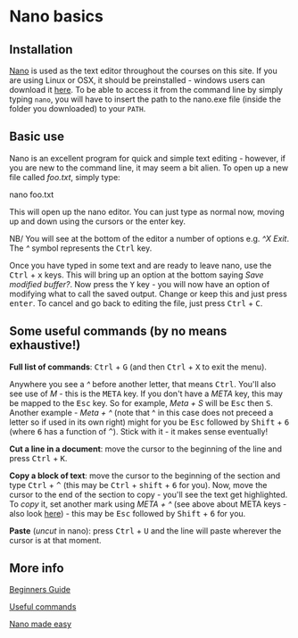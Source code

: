 ---
---

# Nano basics

## Installation

[Nano](http://www.nano-editor.org/) is used as the text editor throughout the courses on this site. If you are using Linux or OSX, it should be preinstalled - windows users can download it [here](http://www.nano-editor.org/download.php). To be able to access it from the command line by simply typing `nano`, you will have to insert the path to the nano.exe file (inside the folder you downloaded) to your `PATH`.

## Basic use

Nano is an excellent program for quick and simple text editing - however, if you are new to the command line, it may seem a bit alien. 
To open up a new file called *foo.txt*, simply type:

  nano foo.txt

This will open up the nano editor. You can just type as normal now, moving up and down using the cursors or the enter key. 

NB/ You will see at the bottom of the editor a number of options e.g. *^X Exit*. The *^* symbol represents the <kbd>Ctrl</kbd> key.

Once you have typed in some text and are ready to leave nano, use the <kbd>Ctrl</kbd> + <kbd>x</kbd> keys. This will bring up an option at the bottom saying *Save modified buffer?*. Now press the <kbd>Y</kbd> key - you will now have an option of modifying what to call the saved output. Change or keep this and just press <kbd>enter</kbd>. To cancel and go back to editing the file, just press <kbd>Ctrl</kbd> + <kbd>C</kbd>.

## Some useful commands (by no means exhaustive!)

**Full list of commands**: <kbd>Ctrl</kbd> + <kbd>G</kbd> (and then <kbd>Ctrl</kbd> + <kbd>X</kbd> to exit the menu). 

Anywhere you see a *^* before another letter, that means <kbd>Ctrl</kbd>. You'll also see use of *M* - this is the <kbd>META</kbd> key. If you don't have a *META* key, this may be mapped to the <kbd>Esc</kbd> key. So for example, *Meta + S* will be <kbd>Esc</kbd> then <kbd>S</kbd>. Another example - *Meta + ^* (note that ^ in this case does not preceed a letter so if used in its own right) might for you be <kbd>Esc</kbd> followed by <kbd>Shift</kbd> + <kbd>6</kbd> (where <kbd>6</kbd> has a function of <kbd>^</kbd>). Stick with it - it makes sense eventually!

**Cut a line in a document**: move the cursor to the beginning of the line and press <kbd>Ctrl</kbd> + <kbd>K</kbd>. 

**Copy a block of text**: move the cursor to the beginning of the section and type <kbd>Ctrl</kbd> + <kbd>^</kbd> (this may be <kbd>Ctrl</kbd> + <kbd>shift</kbd> + <kbd>6</kbd> for you). Now, move the cursor to the end of the section to copy - you'll see the text get highlighted. To *copy* it, set another mark using *META + ^* (see above about META keys - also look [here](https://en.wikipedia.org/wiki/GNU_nano)) - this may be <kbd>Esc</kbd> followed by <kbd>Shift</kbd> + <kbd>6</kbd> for you.

**Paste** (*uncut* in nano): press <kbd>Ctrl</kbd> + <kbd>U</kbd> and the line will paste wherever the cursor is at that moment.

## More info

[Beginners Guide](http://www.howtogeek.com/howto/42980/the-beginners-guide-to-nano-the-linux-command-line-text-editor/)

[Useful commands](http://staffwww.fullcoll.edu/sedwards/Nano/UsefulNanoKeyCommands.html)

[Nano made easy](http://www.tuxradar.com/content/text-editing-nano-made-easy)
